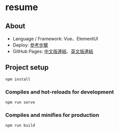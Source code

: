 
# resume 

## About

 - Language / Framework: Vue、ElementUI
 - Deploy: [參考步驟](https://github.com/genius9450/resume/blob/master/deploy.sh)
 - GitHub Pages: [中文版連結](https://genius9450.github.io/resume/?lang=zh)、[英文版連結](https://genius9450.github.io/resume/?lang=en)


## Project setup
```
npm install
```

### Compiles and hot-reloads for development
```
npm run serve
```

### Compiles and minifies for production
```
npm run build
```

